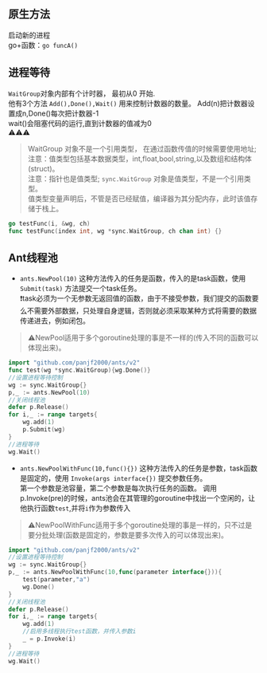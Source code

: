 ## 原生方法
启动新的进程  
go+函数：`go funcA()`
## 进程等待
`WaitGroup`对象内部有个计时器， 最初从0 开始.  
他有3个方法 `Add(),Done(),Wait()` 用来控制计数器的数量。 Add(n)把计数器设置成n,Done()每次把计数器-1  
wait()会阻塞代码的运行,直到计数器的值减为0  
⚠️⚠️⚠️
> WaitGroup 对象不是一个引用类型， 在通过函数传值的时候需要使用地址;
注意：值类型包括基本数据类型，int,float,bool,string,以及数组和结构体(struct)。  
注意：指针也是值类型; `sync.WaitGroup` 对象是值类型，不是一个引用类型。  
值类型变量声明后，不管是否已经赋值，编译器为其分配内存，此时该值存储于栈上。
```go
go testFunc(i, &wg, ch)
func testFunc(index int, wg *sync.WaitGroup, ch chan int) {}
```
## Ant线程池
- `ants.NewPool(10)`
这种方法传入的任务是函数，传入的是task函数，使用 `Submit(task)` 方法提交一个task任务。  
❗️task必须为一个无参数无返回值的函数，由于不接受参数，我们提交的函数要么不需要外部数据，只处理自身逻辑，否则就必须采取某种方式将需要的数据传递进去，例如闭包。
> ⚠️NewPool适用于多个goroutine处理的事是不一样的(传入不同的函数可以体现出来)。
```go
import "github.com/panjf2000/ants/v2"
func test(wg *sync.WaitGroup){wg.Done()}
//设置进程等待控制
wg := sync.WaitGroup{}
p,_ := ants.NewPool(10)
//关闭线程池
defer p.Release()
for i,_ := range targets{
    wg.add(1)
    p.Submit(wg)
}
//进程等待
wg.Wait()
```
- `ants.NewPoolWithFunc(10,func(){})`
这种方法传入的任务是参数，task函数是固定的，使用 `Invoke(args interface{})` 提交参数任务。  
第一个参数是池容量，第二个参数是每次执行任务的函数。
调用p.Invoke(pre)的时候，ants池会在其管理的goroutine中找出一个空闲的，让他执行函数`test`,并将`i`作为参数传入
> ⚠️NewPoolWithFunc适用于多个goroutine处理的事是一样的，只不过是要分批处理(函数是固定的，参数是要多次传入的可以体现出来)。
```go
import "github.com/panjf2000/ants/v2"
//设置进程等待控制
wg := sync.WaitGroup{}
p,_ := ants.NewPoolWithFunc(10,func(parameter interface{})){
    test(parameter,"a")
    wg.Done()
}
//关闭线程池
defer p.Release()
for i,_ := range targets{
    wg.add(1)
    //启用多线程执行test函数，并传入参数i
    _ = p.Invoke(i)
}
//进程等待
wg.Wait()
```
